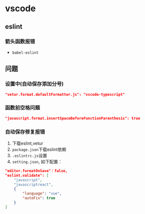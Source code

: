 # vscode

## eslint

### 箭头函数报错
* `babel-eslint`

## 问题

### 设置中(自动保存添加分号)
```json
"vetur.format.defaultFormatter.js": "vscode-typescript"
```

### 函数前空格问题
```json
"javascript.format.insertSpaceBeforeFunctionParenthesis": true
```

### 自动保存修复报错
1. 下载eslint,vetur
2. `package.json`下载eslint依赖
3. `.eslintrc.js`设置
4. `setting.json`, 如下配置：
```json
"editor.formatOnSave"：false,
"eslint.validate": [
    "javascript",
    "javascriptreact",
    {
        "language": "vue",
        "autoFix": true
    }
]
```
